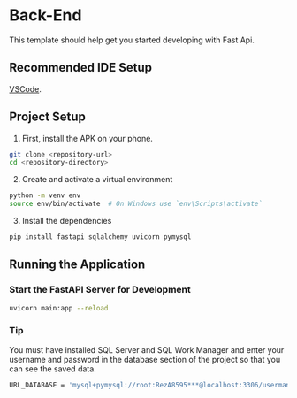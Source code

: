 # Back-End

This template should help get you started developing with Fast Api.

## Recommended IDE Setup

[VSCode](https://code.visualstudio.com/).

## Project Setup

1. First, install the APK on your phone.
```sh
git clone <repository-url>
cd <repository-directory>
```

2. Create and activate a virtual environment

```sh
python -m venv env
source env/bin/activate  # On Windows use `env\Scripts\activate`
```

3. Install the dependencies

```sh
pip install fastapi sqlalchemy uvicorn pymysql
```
## Running the Application
### Start the FastAPI Server for Development

```sh
uvicorn main:app --reload
```
### Tip
 You must have installed SQL Server and SQL Work Manager
 and enter your username and password in the database section of the project so that you can see the saved data.
 
```sh
URL_DATABASE = 'mysql+pymysql://root:RezA8595***@localhost:3306/usermanagment'
```
